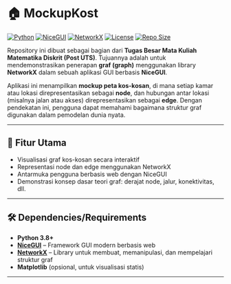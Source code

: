 # 🏠 MockupKost

[![Python](https://img.shields.io/badge/Python-3.8%2B-blue?logo=python)](https://www.python.org/)
[![NiceGUI](https://img.shields.io/badge/Framework-NiceGUI-ff6f61?logo=python)](https://nicegui.io/)
[![NetworkX](https://img.shields.io/badge/Library-NetworkX-3776ab?logo=python)](https://networkx.org/)
[![License](https://img.shields.io/badge/License-MIT-green)](LICENSE)
[![Repo Size](https://img.shields.io/github/repo-size/JoanneAviccien/MockupKost)](https://github.com/JoanneAviccien/MockupKost)

Repository ini dibuat sebagai bagian dari **Tugas Besar Mata Kuliah Matematika Diskrit (Post UTS)**. Tujuannya adalah untuk mendemonstrasikan penerapan **graf (graph)** menggunakan library **NetworkX** dalam sebuah aplikasi GUI berbasis **NiceGUI**.

Aplikasi ini menampilkan **mockup peta kos-kosan**, di mana setiap kamar atau lokasi direpresentasikan sebagai **node**, dan hubungan antar lokasi (misalnya jalan atau akses) direpresentasikan sebagai **edge**. Dengan pendekatan ini, pengguna dapat memahami bagaimana struktur graf digunakan dalam pemodelan dunia nyata.

---

## 🎯 Fitur Utama

- Visualisasi graf kos-kosan secara interaktif
- Representasi node dan edge menggunakan NetworkX
- Antarmuka pengguna berbasis web dengan NiceGUI
- Demonstrasi konsep dasar teori graf: derajat node, jalur, konektivitas, dll.

---

## 🛠️ Dependencies/Requirements

- **Python 3.8+**
- **[NiceGUI](https://nicegui.io/)** – Framework GUI modern berbasis web
- **[NetworkX](https://networkx.org/)** – Library untuk membuat, memanipulasi, dan mempelajari struktur graf
- **Matplotlib** (opsional, untuk visualisasi statis)

---
